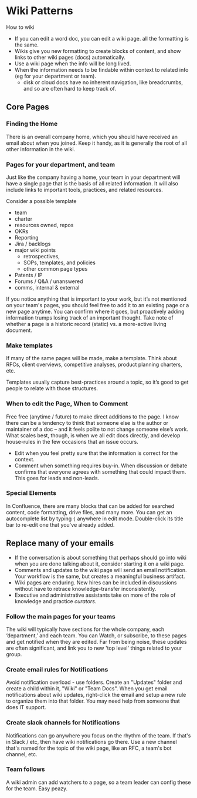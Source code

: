 # Wiki Patterns	

How to wiki

* If you can edit a word doc, you can edit a wiki page. all the formatting is the same. 
* Wikis give you new formatting to create blocks of content, and show links to other wiki pages (docs) automatically.
* Use a wiki page when the info will be long lived.
* When the information needs to be findable within context to related info (eg for your department or team).
  * disk or cloud docs have no inherent navigation, like breadcrumbs, and so are often hard to keep track of.

## Core Pages

### Finding the Home

There is an overall company home, which you should have received an email about when you joined. Keep it handy, as it is generally the root of all other information in the wiki. 

### Pages for your department, and team

Just like the company having a home, your team in your department will have a single page that is the basis of all related information. It will also include links to important tools, practices, and related resources.  

Consider a possible template

* team
* charter
* resources owned, repos
* OKRs
* Reporting
* Jira / backlogs
* major wiki points
  * retrospectives,
  * SOPs, templates, and policies
  * other common page types
* Patents / IP
* Forums / Q&A / unanswered
* comms, internal & external


If you notice anything that is important to your work, but it’s not mentioned on your team's pages, you should feel free to add it to an existing page or a new page anytime. You can confirm where it goes, but proactively adding information trumps losing track of an important thought.  Take note of whether a page is a historic record (static) vs. a more-active living document.

### Make templates

If many of the same pages will be made, make a template.  Think about RFCs, client overviews, competitive analyses, product planning charters, etc. 

Templates usually capture best-practices around a topic, so it’s good to get people to relate with those structures. 

### When to edit the Page, When to Comment

Free free (anytime / future) to make direct additions to the page.  I know there can be a tendency to think that someone else is the author or maintainer of a doc – and it feels polite to not change someone else’s work.  What scales best, though, is when we all edit docs directly, and develop house-rules in the few occasions that an issue occurs.

* Edit when you feel pretty sure that the information is correct for the context. 
* Comment when something requires buy-in.  When discussion or debate confirms that everyone agrees with something that could impact them. This goes for leads and non-leads. 

### Special Elements

In Confluence, there are many blocks that can be added for searched content, code formatting, drive files, and many more.  You can get an autocomplete list by typing `{` anywhere in edit mode.   Double-click its title bar to re-edit one that you've already added.


## Replace many of your emails

* If the conversation is about something that perhaps should go into wiki when you are done talking about it, consider starting it on a wiki page. 
* Comments and updates to the wiki page will send an email notification. Your workflow is the same, but creates a meaningful business artifact. 
* Wiki pages are enduring. New hires can be included in discussions without have to retrace knowledge-transfer inconsistently.  
* Executive and administrative assistants take on more of the role of knowledge and practice _curators._


### Follow the main pages for your teams

The wiki will typically have sections for the whole company, each ‘department,' and each team. You can Watch, or subscribe, to these pages and get notified when they are edited.  Far from being noise, these updates are often significant, and link you to new 'top level' things related to your group. 

### Create email rules for Notifications

Avoid notification overload - use folders.  Create an "Updates" folder and create a child within it, "Wiki" or "Team Docs".  When you get email notifications about wiki updates, right-click the email and setup a new rule to organize them into that folder.  You may need help from someone that does IT support. 

### Create slack channels for Notifications

Notifications can go anywhere you focus on the rhythm of the team.  If that's in Slack / etc, then have wiki notifications go there. Use a new channel that's named for the topic of the wiki page, like an RFC, a team's bot channel, etc. 

### Team follows

A wiki admin can add watchers to a page, so a team leader can config these for the team.  Easy peazy. 

